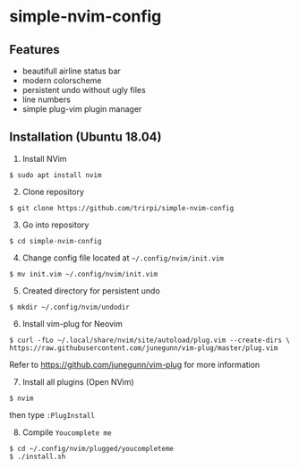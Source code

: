 # simple-nvim-config

## Features

* beautifull airline status bar
* modern colorscheme
* persistent undo without ugly files
* line numbers
* simple plug-vim plugin manager

## Installation (Ubuntu 18.04)

1. Install NVim
```
$ sudo apt install nvim
```
2. Clone repository
```
$ git clone https://github.com/trirpi/simple-nvim-config
```
3. Go into repository
```
$ cd simple-nvim-config
```
4. Change config file located at `~/.config/nvim/init.vim`
```
$ mv init.vim ~/.config/nvim/init.vim
```
5. Created directory for persistent undo
```
$ mkdir ~/.config/nvim/undodir
```
6. Install vim-plug for Neovim
```
$ curl -fLo ~/.local/share/nvim/site/autoload/plug.vim --create-dirs \
https://raw.githubusercontent.com/junegunn/vim-plug/master/plug.vim
```
Refer to https://github.com/junegunn/vim-plug for more information

7. Install all plugins (Open NVim)
```
$ nvim
```
then type `:PlugInstall`

8. Compile `Youcomplete me`
```
$ cd ~/.config/nvim/plugged/youcompleteme
$ ./install.sh
```
